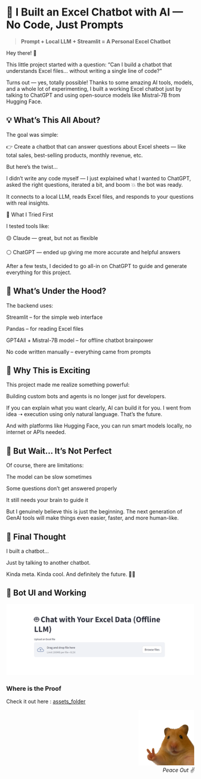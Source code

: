 # 🤖 I Built an Excel Chatbot with AI — No Code, Just Prompts
> **Prompt + Local LLM + Streamlit = A Personal Excel Chatbot**

Hey there! 👋

This little project started with a question:
“Can I build a chatbot that understands Excel files… without writing a single line of code?”

Turns out — yes, totally possible!
Thanks to some amazing AI tools, models, and a whole lot of experimenting, I built a working Excel chatbot just by talking to ChatGPT and using open-source models like Mistral-7B from Hugging Face.

## 💡 What’s This All About?

The goal was simple:

👉 Create a chatbot that can answer questions about Excel sheets — like total sales, best-selling products, monthly revenue, etc.

But here’s the twist…

I didn’t write any code myself — I just explained what I wanted to ChatGPT, asked the right questions, iterated a bit, and boom 💥 the bot was ready.

It connects to a local LLM, reads Excel files, and responds to your questions with real insights.

🧪 What I Tried First

I tested tools like:

🟡 Claude — great, but not as flexible

⚪ ChatGPT — ended up giving me more accurate and helpful answers

After a few tests, I decided to go all-in on ChatGPT to guide and generate everything for this project.

## 🔨 What’s Under the Hood?

The backend uses:

Streamlit – for the simple web interface

Pandas – for reading Excel files

GPT4All + Mistral-7B model – for offline chatbot brainpower

No code written manually – everything came from prompts

## 🤯 Why This is Exciting

This project made me realize something powerful:

Building custom bots and agents is no longer just for developers.

If you can explain what you want clearly, AI can build it for you.
I went from idea ➝ execution using only natural language. That’s the future.

And with platforms like Hugging Face, you can run smart models locally, no internet or APIs needed.

## 👀 But Wait… It’s Not Perfect

Of course, there are limitations:

The model can be slow sometimes

Some questions don’t get answered properly

It still needs your brain to guide it

But I genuinely believe this is just the beginning.
The next generation of GenAI tools will make things even easier, faster, and more human-like.

## 🌟 Final Thought

I built a chatbot…

Just by talking to another chatbot.

Kinda meta. Kinda cool.
And definitely the future. 🧠✨

## 🤖 Bot UI and Working

![Alt image](/Assests/chatbot_ui.png)

### Where is the Proof
Check it out here : [assets_folder](/Assests/)


<p align="right">
  <img src="Assests/hamster.png" alt="Peace Image" width="150"/>
  <br>
  <em>Peace Out ✌️</em>
</p>